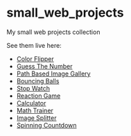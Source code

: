# small_web_projects
My small web projects collection
  
See them live here:

* [Color Flipper](https://quirky-lovelace-cbf319.netlify.app)
* [Guess The Number](https://flamboyant-noyce-a98646.netlify.app/)
* [Path Based Image Gallery](https://amazing-euler-87b8b3.netlify.app/)
* [Bouncing Balls](https://objective-leavitt-25fe81.netlify.app/)
* [Stop Watch](https://compassionate-minsky-d87c79.netlify.app/)
* [Reaction Game](https://heuristic-raman-34f767.netlify.app/)
* [Calculator](https://youthful-pike-43f421.netlify.app/)
* [Math Trainer](https://unruffled-cori-d53663.netlify.app/)
* [Image Splitter](https://friendly-darwin-f8cc62.netlify.app/)
* [Spinning Countdown](https://zen-wright-462f1a.netlify.app/)
